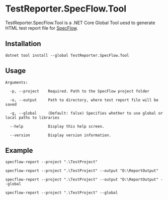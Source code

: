 # TestReporter.SpecFlow.Tool

TestReporter.SpecFlow.Tool is a .NET Core Global Tool uesd to generate HTML test report file for [SpecFlow](https://specflow.org/).

## Installation

```text
dotnet tool install --global TestReporter.SpecFlow.Tool
```

## Usage

```text
Arguments:

  -p, --project    Required. Path to the SpecFlow project folder

  -o, --output     Path to directory, where test report file will be saved

  -g, --global     (Default: false) Specifies whether to use global or local paths to libraries

  --help           Display this help screen.

  --version        Display version information.
```

## Example

```text
specflow-report --project ".\TestProject"

specflow-report --project ".\TestProject" --output "D:\ReportOutput"

specflow-report --project ".\TestProject" --output "D:\ReportOutput" --global

specflow-report --project ".\TestProject" --global
```